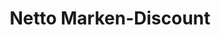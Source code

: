 ---
title: "Netto Marken-Discount"
url: /amberg/netto-marken-discount-stauffenbergstrasse/
shop: Supermarkt
---